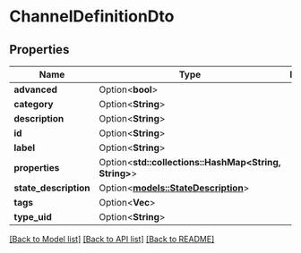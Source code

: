 # ChannelDefinitionDto

## Properties

Name | Type | Description | Notes
------------ | ------------- | ------------- | -------------
**advanced** | Option<**bool**> |  | [optional]
**category** | Option<**String**> |  | [optional]
**description** | Option<**String**> |  | [optional]
**id** | Option<**String**> |  | [optional]
**label** | Option<**String**> |  | [optional]
**properties** | Option<**std::collections::HashMap<String, String>**> |  | [optional]
**state_description** | Option<[**models::StateDescription**](StateDescription.md)> |  | [optional]
**tags** | Option<**Vec<String>**> |  | [optional]
**type_uid** | Option<**String**> |  | [optional]

[[Back to Model list]](../README.md#documentation-for-models) [[Back to API list]](../README.md#documentation-for-api-endpoints) [[Back to README]](../README.md)


